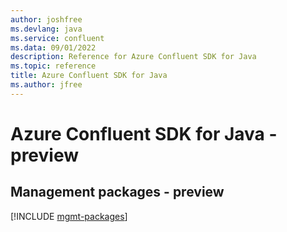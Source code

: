 ```yaml
---
author: joshfree
ms.devlang: java
ms.service: confluent
ms.data: 09/01/2022
description: Reference for Azure Confluent SDK for Java
ms.topic: reference
title: Azure Confluent SDK for Java
ms.author: jfree
---
```

# Azure Confluent SDK for Java - preview

## Management packages - preview
[!INCLUDE [mgmt-packages](confluent-mgmt-index.md)]